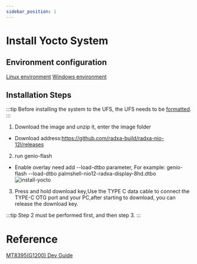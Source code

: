 ```yaml
---
sidebar_position: 1
---
```


# Install Yocto System

## Environment configuration

[Linux environment](https://mediatek.gitlab.io/aiot/doc/aiot-dev-guide/master/sw/yocto/get-started/env-setup/flash-env-linux.html)
[Windows environment](https://mediatek.gitlab.io/aiot/doc/aiot-dev-guide/master/sw/yocto/get-started/env-setup/flash-env-windows.html)

## Installation Steps

:::tip
Before installing the system to the UFS, the UFS needs to be [formatted](https://www.ipi.wiki/pages/1200-docs?page=UfsFormat.html).
:::

1. Download the image and unzip it, enter the image folder

- Download address:https://github.com/radxa-build/radxa-nio-12l/releases

2. run genio-flash

- Enable overlay need add --load-dtbo parameter, For example: genio-flash --load-dtbo palmshell-nio12-radxa-display-8hd.dtbo
  ![install-yocto](/img/nio/nio12l/install-yocto-system.webp)

3. Press and hold download key,Use the TYPE C data cable to connect the TYPE-C OTG port and your PC,after starting to download,
   you can release the download key.

:::tip
Step 2 must be performed first, and then step 3.
:::

# Reference

[MT8395(G1200) Dev Guide](https://mediatek.gitlab.io/aiot/doc/aiot-dev-guide/master/hw/mt8395-soc.html)